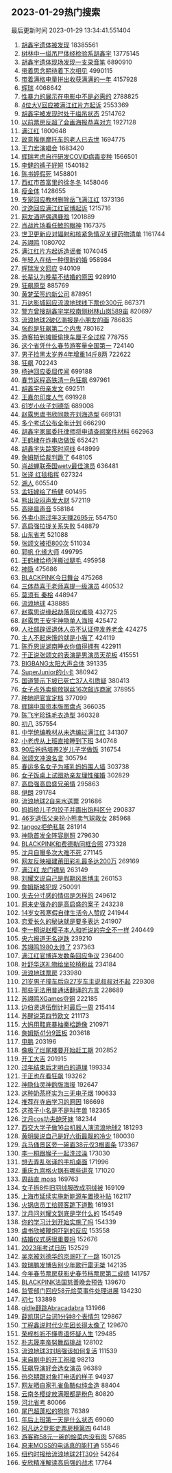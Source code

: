 ## 2023-01-29热门搜索 
最后更新时间 2023-01-29 13:34:41.551404 
1. [胡鑫宇遗体被发现](https://s.weibo.com/weibo?q=%23%E8%83%A1%E9%91%AB%E5%AE%87%E9%81%97%E4%BD%93%E8%A2%AB%E5%8F%91%E7%8E%B0%23&t=31&band_rank=2&Refer=top) 18385561
1. [树林中一缢吊尸体经检验系胡鑫宇](https://s.weibo.com/weibo?q=%23%E6%A0%91%E6%9E%97%E4%B8%AD%E4%B8%80%E7%BC%A2%E5%90%8A%E5%B0%B8%E4%BD%93%E7%BB%8F%E6%A3%80%E9%AA%8C%E7%B3%BB%E8%83%A1%E9%91%AB%E5%AE%87%23&t=31&band_rank=4&Refer=top) 13775145
1. [胡鑫宇遗体现场发现一支录音笔](https://s.weibo.com/weibo?q=%23%E8%83%A1%E9%91%AB%E5%AE%87%E9%81%97%E4%BD%93%E7%8E%B0%E5%9C%BA%E5%8F%91%E7%8E%B0%E4%B8%80%E6%94%AF%E5%BD%95%E9%9F%B3%E7%AC%94%23&t=31&band_rank=4&Refer=top) 6890910
1. [带着思念期待着下次相见](https://s.weibo.com/weibo?q=%23%E5%B8%A6%E7%9D%80%E6%80%9D%E5%BF%B5%E6%9C%9F%E5%BE%85%E7%9D%80%E4%B8%8B%E6%AC%A1%E7%9B%B8%E8%A7%81%23&t=31&band_rank=3&Refer=top) 4990115
1. [带着满格电量拼出收获满满的一年](https://s.weibo.com/weibo?q=%23%E5%B8%A6%E7%9D%80%E6%BB%A1%E6%A0%BC%E7%94%B5%E9%87%8F%E6%8B%BC%E5%87%BA%E6%94%B6%E8%8E%B7%E6%BB%A1%E6%BB%A1%E7%9A%84%E4%B8%80%E5%B9%B4%23&t=31&band_rank=3&Refer=top) 4157928
1. [辉瑞](https://s.weibo.com/weibo?q=%E8%BE%89%E7%91%9E&t=31&band_rank=16&Refer=top) 4068642
1. [性暴力的展示在电影中不是必需的](https://s.weibo.com/weibo?q=%E6%80%A7%E6%9A%B4%E5%8A%9B%E7%9A%84%E5%B1%95%E7%A4%BA%E5%9C%A8%E7%94%B5%E5%BD%B1%E4%B8%AD%E4%B8%8D%E6%98%AF%E5%BF%85%E9%9C%80%E7%9A%84&t=31&band_rank=7&Refer=top) 2788825
1. [4位大V回应被满江红片方起诉](https://s.weibo.com/weibo?q=%234%E4%BD%8D%E5%A4%A7V%E5%9B%9E%E5%BA%94%E8%A2%AB%E6%BB%A1%E6%B1%9F%E7%BA%A2%E7%89%87%E6%96%B9%E8%B5%B7%E8%AF%89%23&t=31&band_rank=2&Refer=top) 2553369
1. [胡鑫宇被发现时处于缢吊状态](https://s.weibo.com/weibo?q=%23%E8%83%A1%E9%91%AB%E5%AE%87%E8%A2%AB%E5%8F%91%E7%8E%B0%E6%97%B6%E5%A4%84%E4%BA%8E%E7%BC%A2%E5%90%8A%E7%8A%B6%E6%80%81%23&t=31&band_rank=31&Refer=top) 2514762
1. [以前票房反超了会画海报恭喜对方](https://s.weibo.com/weibo?q=%E4%BB%A5%E5%89%8D%E7%A5%A8%E6%88%BF%E5%8F%8D%E8%B6%85%E4%BA%86%E4%BC%9A%E7%94%BB%E6%B5%B7%E6%8A%A5%E6%81%AD%E5%96%9C%E5%AF%B9%E6%96%B9&t=31&band_rank=5&Refer=top) 1927128
1. [满江红](https://s.weibo.com/weibo?q=%E6%BB%A1%E6%B1%9F%E7%BA%A2&t=31&band_rank=1&Refer=top) 1800648
1. [故意推倒摩托车的老人已去世](https://s.weibo.com/weibo?q=%23%E6%95%85%E6%84%8F%E6%8E%A8%E5%80%92%E6%91%A9%E6%89%98%E8%BD%A6%E7%9A%84%E8%80%81%E4%BA%BA%E5%B7%B2%E5%8E%BB%E4%B8%96%23&t=31&band_rank=31&Refer=top) 1694775
1. [王力宏演唱会](https://s.weibo.com/weibo?q=%E7%8E%8B%E5%8A%9B%E5%AE%8F%E6%BC%94%E5%94%B1%E4%BC%9A&t=31&band_rank=6&Refer=top) 1683420
1. [辉瑞考虑自行研发COVID病毒变种](https://s.weibo.com/weibo?q=%23%E8%BE%89%E7%91%9E%E8%80%83%E8%99%91%E8%87%AA%E8%A1%8C%E7%A0%94%E5%8F%91COVID%E7%97%85%E6%AF%92%E5%8F%98%E7%A7%8D%23&t=31&band_rank=7&Refer=top) 1566501
1. [李健的裤子好短](https://s.weibo.com/weibo?q=%23%E6%9D%8E%E5%81%A5%E7%9A%84%E8%A3%A4%E5%AD%90%E5%A5%BD%E7%9F%AD%23&t=31&band_rank=13&Refer=top) 1540182
1. [陈书婷假死](https://s.weibo.com/weibo?q=%23%E9%99%88%E4%B9%A6%E5%A9%B7%E5%81%87%E6%AD%BB%23&t=31&band_rank=2&Refer=top) 1458801
1. [西虹市首富里的徐冬冬](https://s.weibo.com/weibo?q=%23%E8%A5%BF%E8%99%B9%E5%B8%82%E9%A6%96%E5%AF%8C%E9%87%8C%E7%9A%84%E5%BE%90%E5%86%AC%E5%86%AC%23&t=31&band_rank=16&Refer=top) 1458046
1. [瘦金体](https://s.weibo.com/weibo?q=%E7%98%A6%E9%87%91%E4%BD%93&t=31&band_rank=16&Refer=top) 1428655
1. [专家回应教材删除岳飞满江红](https://s.weibo.com/weibo?q=%23%E4%B8%93%E5%AE%B6%E5%9B%9E%E5%BA%94%E6%95%99%E6%9D%90%E5%88%A0%E9%99%A4%E5%B2%B3%E9%A3%9E%E6%BB%A1%E6%B1%9F%E7%BA%A2%23&t=31&band_rank=10&Refer=top) 1373136
1. [沈逸回应满江红官博起诉](https://s.weibo.com/weibo?q=%23%E6%B2%88%E9%80%B8%E5%9B%9E%E5%BA%94%E6%BB%A1%E6%B1%9F%E7%BA%A2%E5%AE%98%E5%8D%9A%E8%B5%B7%E8%AF%89%23&t=31&band_rank=4&Refer=top) 1215716
1. [网友酒吧偶遇鹿晗](https://s.weibo.com/weibo?q=%23%E7%BD%91%E5%8F%8B%E9%85%92%E5%90%A7%E5%81%B6%E9%81%87%E9%B9%BF%E6%99%97%23&t=31&band_rank=8&Refer=top) 1201889
1. [肖战片场看任敏的眼神](https://s.weibo.com/weibo?q=%23%E8%82%96%E6%88%98%E7%89%87%E5%9C%BA%E7%9C%8B%E4%BB%BB%E6%95%8F%E7%9A%84%E7%9C%BC%E7%A5%9E%23&t=31&band_rank=17&Refer=top) 1167375
1. [世卫更新应对辐射和核紧急情况关键药物清单](https://s.weibo.com/weibo?q=%23%E4%B8%96%E5%8D%AB%E6%9B%B4%E6%96%B0%E5%BA%94%E5%AF%B9%E8%BE%90%E5%B0%84%E5%92%8C%E6%A0%B8%E7%B4%A7%E6%80%A5%E6%83%85%E5%86%B5%E5%85%B3%E9%94%AE%E8%8D%AF%E7%89%A9%E6%B8%85%E5%8D%95%23&t=31&band_rank=5&Refer=top) 1161744
1. [苏翊鸣](https://s.weibo.com/weibo?q=%E8%8B%8F%E7%BF%8A%E9%B8%A3&t=31&band_rank=37&Refer=top) 1080702
1. [满江红片方起诉造谣者](https://s.weibo.com/weibo?q=%23%E6%BB%A1%E6%B1%9F%E7%BA%A2%E7%89%87%E6%96%B9%E8%B5%B7%E8%AF%89%E9%80%A0%E8%B0%A3%E8%80%85%23&t=31&band_rank=6&Refer=top) 1074045
1. [年轻人在结一种很新的婚](https://s.weibo.com/weibo?q=%23%E5%B9%B4%E8%BD%BB%E4%BA%BA%E5%9C%A8%E7%BB%93%E4%B8%80%E7%A7%8D%E5%BE%88%E6%96%B0%E7%9A%84%E5%A9%9A%23&t=31&band_rank=21&Refer=top) 958984
1. [辉瑞发文回应](https://s.weibo.com/weibo?q=%23%E8%BE%89%E7%91%9E%E5%8F%91%E6%96%87%E5%9B%9E%E5%BA%94%23&t=31&band_rank=13&Refer=top) 940109
1. [长辈认为晚辈不结婚的原因](https://s.weibo.com/weibo?q=%23%E9%95%BF%E8%BE%88%E8%AE%A4%E4%B8%BA%E6%99%9A%E8%BE%88%E4%B8%8D%E7%BB%93%E5%A9%9A%E7%9A%84%E5%8E%9F%E5%9B%A0%23&t=31&band_rank=7&Refer=top) 928910
1. [狂飙原型](https://s.weibo.com/weibo?q=%E7%8B%82%E9%A3%99%E5%8E%9F%E5%9E%8B&t=31&band_rank=9&Refer=top) 885769
1. [黄梦莹签约新公司](https://s.weibo.com/weibo?q=%23%E9%BB%84%E6%A2%A6%E8%8E%B9%E7%AD%BE%E7%BA%A6%E6%96%B0%E5%85%AC%E5%8F%B8%23&t=31&band_rank=17&Refer=top) 878951
1. [万达影城回应流浪地球线下票价300元](https://s.weibo.com/weibo?q=%23%E4%B8%87%E8%BE%BE%E5%BD%B1%E5%9F%8E%E5%9B%9E%E5%BA%94%E6%B5%81%E6%B5%AA%E5%9C%B0%E7%90%83%E7%BA%BF%E4%B8%8B%E7%A5%A8%E4%BB%B7300%E5%85%83%23&t=31&band_rank=46&Refer=top) 867371
1. [警方曾搜胡鑫宇学校南侧树林山岗589亩](https://s.weibo.com/weibo?q=%23%E8%AD%A6%E6%96%B9%E6%9B%BE%E6%90%9C%E8%83%A1%E9%91%AB%E5%AE%87%E5%AD%A6%E6%A0%A1%E5%8D%97%E4%BE%A7%E6%A0%91%E6%9E%97%E5%B1%B1%E5%B2%97589%E4%BA%A9%23&t=31&band_rank=27&Refer=top) 820697
1. [流浪地球2破亿海报是小朋友的画](https://s.weibo.com/weibo?q=%23%E6%B5%81%E6%B5%AA%E5%9C%B0%E7%90%832%E7%A0%B4%E4%BA%BF%E6%B5%B7%E6%8A%A5%E6%98%AF%E5%B0%8F%E6%9C%8B%E5%8F%8B%E7%9A%84%E7%94%BB%23&t=31&band_rank=43&Refer=top) 786835
1. [张彪是狂飙第二个内鬼](https://s.weibo.com/weibo?q=%23%E5%BC%A0%E5%BD%AA%E6%98%AF%E7%8B%82%E9%A3%99%E7%AC%AC%E4%BA%8C%E4%B8%AA%E5%86%85%E9%AC%BC%23&t=31&band_rank=8&Refer=top) 780162
1. [游客拍到摊贩偷换车厘子全过程](https://s.weibo.com/weibo?q=%23%E6%B8%B8%E5%AE%A2%E6%8B%8D%E5%88%B0%E6%91%8A%E8%B4%A9%E5%81%B7%E6%8D%A2%E8%BD%A6%E5%8E%98%E5%AD%90%E5%85%A8%E8%BF%87%E7%A8%8B%23&t=31&band_rank=14&Refer=top) 778755
1. [这个省凭什么春节游客量全国第一](https://s.weibo.com/weibo?q=%23%E8%BF%99%E4%B8%AA%E7%9C%81%E5%87%AD%E4%BB%80%E4%B9%88%E6%98%A5%E8%8A%82%E6%B8%B8%E5%AE%A2%E9%87%8F%E5%85%A8%E5%9B%BD%E7%AC%AC%E4%B8%80%23&t=31&band_rank=10&Refer=top) 724140
1. [男子捡黑太岁养4年增重14斤8两](https://s.weibo.com/weibo?q=%23%E7%94%B7%E5%AD%90%E6%8D%A1%E9%BB%91%E5%A4%AA%E5%B2%81%E5%85%BB4%E5%B9%B4%E5%A2%9E%E9%87%8D14%E6%96%A48%E4%B8%A4%23&t=31&band_rank=9&Refer=top) 722622
1. [狂飙](https://s.weibo.com/weibo?q=%E7%8B%82%E9%A3%99&t=31&band_rank=10&Refer=top) 702243
1. [杨迪回应委屈传闻](https://s.weibo.com/weibo?q=%23%E6%9D%A8%E8%BF%AA%E5%9B%9E%E5%BA%94%E5%A7%94%E5%B1%88%E4%BC%A0%E9%97%BB%23&t=31&band_rank=25&Refer=top) 699188
1. [春节返程高铁清一色狂飙](https://s.weibo.com/weibo?q=%23%E6%98%A5%E8%8A%82%E8%BF%94%E7%A8%8B%E9%AB%98%E9%93%81%E6%B8%85%E4%B8%80%E8%89%B2%E7%8B%82%E9%A3%99%23&t=31&band_rank=11&Refer=top) 697961
1. [胡鑫宇母亲发文](https://s.weibo.com/weibo?q=%23%E8%83%A1%E9%91%AB%E5%AE%87%E6%AF%8D%E4%BA%B2%E5%8F%91%E6%96%87%23&t=31&band_rank=16&Refer=top) 692511
1. [王嘉尔印度人气](https://s.weibo.com/weibo?q=%23%E7%8E%8B%E5%98%89%E5%B0%94%E5%8D%B0%E5%BA%A6%E4%BA%BA%E6%B0%94%23&t=31&band_rank=18&Refer=top) 691928
1. [61岁小伙子刘德华](https://s.weibo.com/weibo?q=61%E5%B2%81%E5%B0%8F%E4%BC%99%E5%AD%90%E5%88%98%E5%BE%B7%E5%8D%8E&t=31&band_rank=16&Refer=top) 689008
1. [赵露思虞书欣同款齐刘海造型](https://s.weibo.com/weibo?q=%23%E8%B5%B5%E9%9C%B2%E6%80%9D%E8%99%9E%E4%B9%A6%E6%AC%A3%E5%90%8C%E6%AC%BE%E9%BD%90%E5%88%98%E6%B5%B7%E9%80%A0%E5%9E%8B%23&t=31&band_rank=12&Refer=top) 669131
1. [多个考试公布全年计划](https://s.weibo.com/weibo?q=%23%E5%A4%9A%E4%B8%AA%E8%80%83%E8%AF%95%E5%85%AC%E5%B8%83%E5%85%A8%E5%B9%B4%E8%AE%A1%E5%88%92%23&t=31&band_rank=8&Refer=top) 666290
1. [胡鑫宇家属委托律师将申请查阅案件材料](https://s.weibo.com/weibo?q=%23%E8%83%A1%E9%91%AB%E5%AE%87%E5%AE%B6%E5%B1%9E%E5%A7%94%E6%89%98%E5%BE%8B%E5%B8%88%E5%B0%86%E7%94%B3%E8%AF%B7%E6%9F%A5%E9%98%85%E6%A1%88%E4%BB%B6%E6%9D%90%E6%96%99%23&t=31&band_rank=38&Refer=top) 662963
1. [王鹤棣在炸串店做饭](https://s.weibo.com/weibo?q=%23%E7%8E%8B%E9%B9%A4%E6%A3%A3%E5%9C%A8%E7%82%B8%E4%B8%B2%E5%BA%97%E5%81%9A%E9%A5%AD%23&t=31&band_rank=12&Refer=top) 652421
1. [胡鑫宇失踪案时间线](https://s.weibo.com/weibo?q=%23%E8%83%A1%E9%91%AB%E5%AE%87%E5%A4%B1%E8%B8%AA%E6%A1%88%E6%97%B6%E9%97%B4%E7%BA%BF%23&t=31&band_rank=24&Refer=top) 648999
1. [詹姆斯给裁判跪了](https://s.weibo.com/weibo?q=%23%E8%A9%B9%E5%A7%86%E6%96%AF%E7%BB%99%E8%A3%81%E5%88%A4%E8%B7%AA%E4%BA%86%23&t=31&band_rank=39&Refer=top) 648105
1. [肖战蝉联泰国wetv最佳演员](https://s.weibo.com/weibo?q=%23%E8%82%96%E6%88%98%E8%9D%89%E8%81%94%E6%B3%B0%E5%9B%BDwetv%E6%9C%80%E4%BD%B3%E6%BC%94%E5%91%98%23&t=31&band_rank=18&Refer=top) 636481
1. [张译 红毯指挥](https://s.weibo.com/weibo?q=%E5%BC%A0%E8%AF%91%20%E7%BA%A2%E6%AF%AF%E6%8C%87%E6%8C%A5&t=31&band_rank=12&Refer=top) 627324
1. [湖人](https://s.weibo.com/weibo?q=%E6%B9%96%E4%BA%BA&t=31&band_rank=27&Refer=top) 605540
1. [孟钰嫁给了杨健](https://s.weibo.com/weibo?q=%23%E5%AD%9F%E9%92%B0%E5%AB%81%E7%BB%99%E4%BA%86%E6%9D%A8%E5%81%A5%23&t=31&band_rank=13&Refer=top) 601495
1. [熊出没闷声发大财](https://s.weibo.com/weibo?q=%23%E7%86%8A%E5%87%BA%E6%B2%A1%E9%97%B7%E5%A3%B0%E5%8F%91%E5%A4%A7%E8%B4%A2%23&t=31&band_rank=14&Refer=top) 572119
1. [高晓晨声音](https://s.weibo.com/weibo?q=%E9%AB%98%E6%99%93%E6%99%A8%E5%A3%B0%E9%9F%B3&t=31&band_rank=14&Refer=top) 558184
1. [外卖小哥过年3天赚2695元](https://s.weibo.com/weibo?q=%23%E5%A4%96%E5%8D%96%E5%B0%8F%E5%93%A5%E8%BF%87%E5%B9%B43%E5%A4%A9%E8%B5%9A2695%E5%85%83%23&t=31&band_rank=20&Refer=top) 554750
1. [高启强拉拢关系失败](https://s.weibo.com/weibo?q=%23%E9%AB%98%E5%90%AF%E5%BC%BA%E6%8B%89%E6%8B%A2%E5%85%B3%E7%B3%BB%E5%A4%B1%E8%B4%A5%23&t=31&band_rank=31&Refer=top) 548879
1. [山东省考](https://s.weibo.com/weibo?q=%E5%B1%B1%E4%B8%9C%E7%9C%81%E8%80%83&t=31&band_rank=21&Refer=top) 521088
1. [张颂文被拒800次](https://s.weibo.com/weibo?q=%23%E5%BC%A0%E9%A2%82%E6%96%87%E8%A2%AB%E6%8B%92800%E6%AC%A1%23&t=31&band_rank=27&Refer=top) 511034
1. [郭帆 化缘大师](https://s.weibo.com/weibo?q=%E9%83%AD%E5%B8%86%20%E5%8C%96%E7%BC%98%E5%A4%A7%E5%B8%88&t=31&band_rank=35&Refer=top) 499795
1. [王鹤棣给杨洋撕过腿毛](https://s.weibo.com/weibo?q=%23%E7%8E%8B%E9%B9%A4%E6%A3%A3%E7%BB%99%E6%9D%A8%E6%B4%8B%E6%92%95%E8%BF%87%E8%85%BF%E6%AF%9B%23&t=31&band_rank=15&Refer=top) 495958
1. [神隐](https://s.weibo.com/weibo?q=%E7%A5%9E%E9%9A%90&t=31&band_rank=29&Refer=top) 475686
1. [BLACKPINK今日舞台](https://s.weibo.com/weibo?q=%23BLACKPINK%E4%BB%8A%E6%97%A5%E8%88%9E%E5%8F%B0%23&t=31&band_rank=24&Refer=top) 475268
1. [三体恭喜于老师喜提一级演员](https://s.weibo.com/weibo?q=%23%E4%B8%89%E4%BD%93%E6%81%AD%E5%96%9C%E4%BA%8E%E8%80%81%E5%B8%88%E5%96%9C%E6%8F%90%E4%B8%80%E7%BA%A7%E6%BC%94%E5%91%98%23&t=31&band_rank=26&Refer=top) 460532
1. [莫须有 秦桧](https://s.weibo.com/weibo?q=%E8%8E%AB%E9%A1%BB%E6%9C%89%20%E7%A7%A6%E6%A1%A7&t=31&band_rank=16&Refer=top) 448947
1. [流浪地球](https://s.weibo.com/weibo?q=%E6%B5%81%E6%B5%AA%E5%9C%B0%E7%90%83&t=31&band_rank=18&Refer=top) 438885
1. [赵露思说缘起劫落凤仪难隐](https://s.weibo.com/weibo?q=%23%E8%B5%B5%E9%9C%B2%E6%80%9D%E8%AF%B4%E7%BC%98%E8%B5%B7%E5%8A%AB%E8%90%BD%E5%87%A4%E4%BB%AA%E9%9A%BE%E9%9A%90%23&t=31&band_rank=25&Refer=top) 432725
1. [赵露思王安宇神隐单人海报](https://s.weibo.com/weibo?q=%23%E8%B5%B5%E9%9C%B2%E6%80%9D%E7%8E%8B%E5%AE%89%E5%AE%87%E7%A5%9E%E9%9A%90%E5%8D%95%E4%BA%BA%E6%B5%B7%E6%8A%A5%23&t=31&band_rank=30&Refer=top) 425472
1. [人社部辟谣退休人员不认证停发养老金](https://s.weibo.com/weibo?q=%23%E4%BA%BA%E7%A4%BE%E9%83%A8%E8%BE%9F%E8%B0%A3%E9%80%80%E4%BC%91%E4%BA%BA%E5%91%98%E4%B8%8D%E8%AE%A4%E8%AF%81%E5%81%9C%E5%8F%91%E5%85%BB%E8%80%81%E9%87%91%23&t=31&band_rank=18&Refer=top) 424275
1. [主人不起床饿的就是小猫了](https://s.weibo.com/weibo?q=%23%E4%B8%BB%E4%BA%BA%E4%B8%8D%E8%B5%B7%E5%BA%8A%E9%A5%BF%E7%9A%84%E5%B0%B1%E6%98%AF%E5%B0%8F%E7%8C%AB%E4%BA%86%23&t=31&band_rank=44&Refer=top) 424119
1. [陈乔恩说湖南睡衣你值得拥有](https://s.weibo.com/weibo?q=%23%E9%99%88%E4%B9%94%E6%81%A9%E8%AF%B4%E6%B9%96%E5%8D%97%E7%9D%A1%E8%A1%A3%E4%BD%A0%E5%80%BC%E5%BE%97%E6%8B%A5%E6%9C%89%23&t=31&band_rank=44&Refer=top) 422911
1. [于正说张颂文的表演是男演员天花板](https://s.weibo.com/weibo?q=%23%E4%BA%8E%E6%AD%A3%E8%AF%B4%E5%BC%A0%E9%A2%82%E6%96%87%E7%9A%84%E8%A1%A8%E6%BC%94%E6%98%AF%E7%94%B7%E6%BC%94%E5%91%98%E5%A4%A9%E8%8A%B1%E6%9D%BF%23&t=31&band_rank=32&Refer=top) 415551
1. [BIGBANG太阳大声合体](https://s.weibo.com/weibo?q=%23BIGBANG%E5%A4%AA%E9%98%B3%E5%A4%A7%E5%A3%B0%E5%90%88%E4%BD%93%23&t=31&band_rank=49&Refer=top) 391335
1. [SuperJunior的小卡](https://s.weibo.com/weibo?q=%23SuperJunior%E7%9A%84%E5%B0%8F%E5%8D%A1%23&t=31&band_rank=22&Refer=top) 380942
1. [国道警示下坡已死亡37人引质疑](https://s.weibo.com/weibo?q=%23%E5%9B%BD%E9%81%93%E8%AD%A6%E7%A4%BA%E4%B8%8B%E5%9D%A1%E5%B7%B2%E6%AD%BB%E4%BA%A137%E4%BA%BA%E5%BC%95%E8%B4%A8%E7%96%91%23&t=31&band_rank=17&Refer=top) 380413
1. [女子点外卖偷放钢丝16次敲诈商家](https://s.weibo.com/weibo?q=%23%E5%A5%B3%E5%AD%90%E7%82%B9%E5%A4%96%E5%8D%96%E5%81%B7%E6%94%BE%E9%92%A2%E4%B8%9D16%E6%AC%A1%E6%95%B2%E8%AF%88%E5%95%86%E5%AE%B6%23&t=31&band_rank=48&Refer=top) 378955
1. [种地吧官宣定档](https://s.weibo.com/weibo?q=%23%E7%A7%8D%E5%9C%B0%E5%90%A7%E5%AE%98%E5%AE%A3%E5%AE%9A%E6%A1%A3%23&t=31&band_rank=36&Refer=top) 377099
1. [辉瑞中国资本版图盘点](https://s.weibo.com/weibo?q=%23%E8%BE%89%E7%91%9E%E4%B8%AD%E5%9B%BD%E8%B5%84%E6%9C%AC%E7%89%88%E5%9B%BE%E7%9B%98%E7%82%B9%23&t=31&band_rank=50&Refer=top) 366035
1. [陈飞宇珍珠毛衣造型](https://s.weibo.com/weibo?q=%23%E9%99%88%E9%A3%9E%E5%AE%87%E7%8F%8D%E7%8F%A0%E6%AF%9B%E8%A1%A3%E9%80%A0%E5%9E%8B%23&t=31&band_rank=43&Refer=top) 360328
1. [初八](https://s.weibo.com/weibo?q=%E5%88%9D%E5%85%AB&t=31&band_rank=20&Refer=top) 357554
1. [中学统编教材从未选编过满江红](https://s.weibo.com/weibo?q=%23%E4%B8%AD%E5%AD%A6%E7%BB%9F%E7%BC%96%E6%95%99%E6%9D%90%E4%BB%8E%E6%9C%AA%E9%80%89%E7%BC%96%E8%BF%87%E6%BB%A1%E6%B1%9F%E7%BA%A2%23&t=31&band_rank=42&Refer=top) 341307
1. [小老虎从上班直接睡到下班](https://s.weibo.com/weibo?q=%23%E5%B0%8F%E8%80%81%E8%99%8E%E4%BB%8E%E4%B8%8A%E7%8F%AD%E7%9B%B4%E6%8E%A5%E7%9D%A1%E5%88%B0%E4%B8%8B%E7%8F%AD%23&t=31&band_rank=45&Refer=top) 340748
1. [90后爸妈培养2岁儿子学做饭](https://s.weibo.com/weibo?q=%2390%E5%90%8E%E7%88%B8%E5%A6%88%E5%9F%B9%E5%85%BB2%E5%B2%81%E5%84%BF%E5%AD%90%E5%AD%A6%E5%81%9A%E9%A5%AD%23&t=31&band_rank=37&Refer=top) 316754
1. [张颂文冲浪名言](https://s.weibo.com/weibo?q=%23%E5%BC%A0%E9%A2%82%E6%96%87%E5%86%B2%E6%B5%AA%E5%90%8D%E8%A8%80%23&t=31&band_rank=27&Refer=top) 305794
1. [春运多名女子为哺乳妈妈围人墙](https://s.weibo.com/weibo?q=%23%E6%98%A5%E8%BF%90%E5%A4%9A%E5%90%8D%E5%A5%B3%E5%AD%90%E4%B8%BA%E5%93%BA%E4%B9%B3%E5%A6%88%E5%A6%88%E5%9B%B4%E4%BA%BA%E5%A2%99%23&t=31&band_rank=40&Refer=top) 303738
1. [女子饭桌上试图劝亲友理性催婚](https://s.weibo.com/weibo?q=%23%E5%A5%B3%E5%AD%90%E9%A5%AD%E6%A1%8C%E4%B8%8A%E8%AF%95%E5%9B%BE%E5%8A%9D%E4%BA%B2%E5%8F%8B%E7%90%86%E6%80%A7%E5%82%AC%E5%A9%9A%23&t=31&band_rank=40&Refer=top) 302829
1. [高启强高启盛兄弟情](https://s.weibo.com/weibo?q=%23%E9%AB%98%E5%90%AF%E5%BC%BA%E9%AB%98%E5%90%AF%E7%9B%9B%E5%85%84%E5%BC%9F%E6%83%85%23&t=31&band_rank=49&Refer=top) 295863
1. [伊朗](https://s.weibo.com/weibo?q=%E4%BC%8A%E6%9C%97&t=31&band_rank=46&Refer=top) 291784
1. [流浪地球2自来水送票](https://s.weibo.com/weibo?q=%23%E6%B5%81%E6%B5%AA%E5%9C%B0%E7%90%832%E8%87%AA%E6%9D%A5%E6%B0%B4%E9%80%81%E7%A5%A8%23&t=31&band_rank=21&Refer=top) 291686
1. [妈妈给儿子包饺子并画出馅料区分](https://s.weibo.com/weibo?q=%23%E5%A6%88%E5%A6%88%E7%BB%99%E5%84%BF%E5%AD%90%E5%8C%85%E9%A5%BA%E5%AD%90%E5%B9%B6%E7%94%BB%E5%87%BA%E9%A6%85%E6%96%99%E5%8C%BA%E5%88%86%23&t=31&band_rank=22&Refer=top) 290837
1. [46岁退伍父亲扮小熊卖气球救女](https://s.weibo.com/weibo?q=%2346%E5%B2%81%E9%80%80%E4%BC%8D%E7%88%B6%E4%BA%B2%E6%89%AE%E5%B0%8F%E7%86%8A%E5%8D%96%E6%B0%94%E7%90%83%E6%95%91%E5%A5%B3%23&t=31&band_rank=48&Refer=top) 285968
1. [tangoz拒绝私联](https://s.weibo.com/weibo?q=%23tangoz%E6%8B%92%E7%BB%9D%E7%A7%81%E8%81%94%23&t=31&band_rank=33&Refer=top) 281914
1. [神隐首发全阵容剧照](https://s.weibo.com/weibo?q=%23%E7%A5%9E%E9%9A%90%E9%A6%96%E5%8F%91%E5%85%A8%E9%98%B5%E5%AE%B9%E5%89%A7%E7%85%A7%23&t=31&band_rank=42&Refer=top) 279630
1. [BLACKPINK和费德勒同框合照](https://s.weibo.com/weibo?q=%23BLACKPINK%E5%92%8C%E8%B4%B9%E5%BE%B7%E5%8B%92%E5%90%8C%E6%A1%86%E5%90%88%E7%85%A7%23&t=31&band_rank=23&Refer=top) 273328
1. [沈月自曝多次大难不死](https://s.weibo.com/weibo?q=%23%E6%B2%88%E6%9C%88%E8%87%AA%E6%9B%9D%E5%A4%9A%E6%AC%A1%E5%A4%A7%E9%9A%BE%E4%B8%8D%E6%AD%BB%23&t=31&band_rank=41&Refer=top) 271145
1. [网友反映福建莆田彩礼最多达200万](https://s.weibo.com/weibo?q=%23%E7%BD%91%E5%8F%8B%E5%8F%8D%E6%98%A0%E7%A6%8F%E5%BB%BA%E8%8E%86%E7%94%B0%E5%BD%A9%E7%A4%BC%E6%9C%80%E5%A4%9A%E8%BE%BE200%E4%B8%87%23&t=31&band_rank=18&Refer=top) 269169
1. [满江红 龙门镖局](https://s.weibo.com/weibo?q=%E6%BB%A1%E6%B1%9F%E7%BA%A2%20%E9%BE%99%E9%97%A8%E9%95%96%E5%B1%80&t=31&band_rank=46&Refer=top) 263149
1. [刘耀文说自己是假期风景博主](https://s.weibo.com/weibo?q=%23%E5%88%98%E8%80%80%E6%96%87%E8%AF%B4%E8%87%AA%E5%B7%B1%E6%98%AF%E5%81%87%E6%9C%9F%E9%A3%8E%E6%99%AF%E5%8D%9A%E4%B8%BB%23&t=31&band_rank=31&Refer=top) 260153
1. [詹姆斯被犯规](https://s.weibo.com/weibo?q=%E8%A9%B9%E5%A7%86%E6%96%AF%E8%A2%AB%E7%8A%AF%E8%A7%84&t=31&band_rank=46&Refer=top) 250091
1. [失去分寸感的情侣是怎样的](https://s.weibo.com/weibo?q=%23%E5%A4%B1%E5%8E%BB%E5%88%86%E5%AF%B8%E6%84%9F%E7%9A%84%E6%83%85%E4%BE%A3%E6%98%AF%E6%80%8E%E6%A0%B7%E7%9A%84%23&t=31&band_rank=19&Refer=top) 249612
1. [原来史强办的是高启盛的案子](https://s.weibo.com/weibo?q=%23%E5%8E%9F%E6%9D%A5%E5%8F%B2%E5%BC%BA%E5%8A%9E%E7%9A%84%E6%98%AF%E9%AB%98%E5%90%AF%E7%9B%9B%E7%9A%84%E6%A1%88%E5%AD%90%23&t=31&band_rank=48&Refer=top) 243238
1. [14岁女孩寒假自律生活令人赞叹](https://s.weibo.com/weibo?q=%2314%E5%B2%81%E5%A5%B3%E5%AD%A9%E5%AF%92%E5%81%87%E8%87%AA%E5%BE%8B%E7%94%9F%E6%B4%BB%E4%BB%A4%E4%BA%BA%E8%B5%9E%E5%8F%B9%23&t=31&band_rank=39&Refer=top) 241944
1. [恋爱长久的秘诀就是要多表达](https://s.weibo.com/weibo?q=%23%E6%81%8B%E7%88%B1%E9%95%BF%E4%B9%85%E7%9A%84%E7%A7%98%E8%AF%80%E5%B0%B1%E6%98%AF%E8%A6%81%E5%A4%9A%E8%A1%A8%E8%BE%BE%23&t=31&band_rank=20&Refer=top) 241907
1. [李一桐说赵樱子本人和听说的完全不一样](https://s.weibo.com/weibo?q=%23%E6%9D%8E%E4%B8%80%E6%A1%90%E8%AF%B4%E8%B5%B5%E6%A8%B1%E5%AD%90%E6%9C%AC%E4%BA%BA%E5%92%8C%E5%90%AC%E8%AF%B4%E7%9A%84%E5%AE%8C%E5%85%A8%E4%B8%8D%E4%B8%80%E6%A0%B7%23&t=31&band_rank=21&Refer=top) 240449
1. [央六报道无名逆跌](https://s.weibo.com/weibo?q=%23%E5%A4%AE%E5%85%AD%E6%8A%A5%E9%81%93%E6%97%A0%E5%90%8D%E9%80%86%E8%B7%8C%23&t=31&band_rank=22&Refer=top) 239210
1. [苏翊鸣1980太帅了](https://s.weibo.com/weibo?q=%23%E8%8B%8F%E7%BF%8A%E9%B8%A31980%E5%A4%AA%E5%B8%85%E4%BA%86%23&t=31&band_rank=46&Refer=top) 237363
1. [满江红官博连发数条回应争议](https://s.weibo.com/weibo?q=%23%E6%BB%A1%E6%B1%9F%E7%BA%A2%E5%AE%98%E5%8D%9A%E8%BF%9E%E5%8F%91%E6%95%B0%E6%9D%A1%E5%9B%9E%E5%BA%94%E4%BA%89%E8%AE%AE%23&t=31&band_rank=23&Refer=top) 236400
1. [叶舒华送礼物给坐轮椅粉丝](https://s.weibo.com/weibo?q=%23%E5%8F%B6%E8%88%92%E5%8D%8E%E9%80%81%E7%A4%BC%E7%89%A9%E7%BB%99%E5%9D%90%E8%BD%AE%E6%A4%85%E7%B2%89%E4%B8%9D%23&t=31&band_rank=42&Refer=top) 234184
1. [流浪地球票房](https://s.weibo.com/weibo?q=%E6%B5%81%E6%B5%AA%E5%9C%B0%E7%90%83%E7%A5%A8%E6%88%BF&t=31&band_rank=24&Refer=top) 233980
1. [21岁男子撞车后向27岁车主说叔叔对不起](https://s.weibo.com/weibo?q=%2321%E5%B2%81%E7%94%B7%E5%AD%90%E6%92%9E%E8%BD%A6%E5%90%8E%E5%90%9127%E5%B2%81%E8%BD%A6%E4%B8%BB%E8%AF%B4%E5%8F%94%E5%8F%94%E5%AF%B9%E4%B8%8D%E8%B5%B7%23&t=31&band_rank=26&Refer=top) 229308
1. [那些无法用普通话翻译的方言](https://s.weibo.com/weibo?q=%23%E9%82%A3%E4%BA%9B%E6%97%A0%E6%B3%95%E7%94%A8%E6%99%AE%E9%80%9A%E8%AF%9D%E7%BF%BB%E8%AF%91%E7%9A%84%E6%96%B9%E8%A8%80%23&t=31&band_rank=49&Refer=top) 228689
1. [苏翊鸣XGames夺铜](https://s.weibo.com/weibo?q=%23%E8%8B%8F%E7%BF%8A%E9%B8%A3XGames%E5%A4%BA%E9%93%9C%23&t=31&band_rank=48&Refer=top) 222185
1. [边伯贤退伍倒计时最后一周](https://s.weibo.com/weibo?q=%23%E8%BE%B9%E4%BC%AF%E8%B4%A4%E9%80%80%E4%BC%8D%E5%80%92%E8%AE%A1%E6%97%B6%E6%9C%80%E5%90%8E%E4%B8%80%E5%91%A8%23&t=31&band_rank=31&Refer=top) 215414
1. [苏醒说第四节欧文](https://s.weibo.com/weibo?q=%23%E8%8B%8F%E9%86%92%E8%AF%B4%E7%AC%AC%E5%9B%9B%E8%8A%82%E6%AC%A7%E6%96%87%23&t=31&band_rank=30&Refer=top) 211173
1. [大妈用鞋底暴抽秦桧跪像](https://s.weibo.com/weibo?q=%23%E5%A4%A7%E5%A6%88%E7%94%A8%E9%9E%8B%E5%BA%95%E6%9A%B4%E6%8A%BD%E7%A7%A6%E6%A1%A7%E8%B7%AA%E5%83%8F%23&t=31&band_rank=30&Refer=top) 210971
1. [詹姆斯41分9篮板](https://s.weibo.com/weibo?q=%23%E8%A9%B9%E5%A7%86%E6%96%AF41%E5%88%869%E7%AF%AE%E6%9D%BF%23&t=31&band_rank=50&Refer=top) 203618
1. [申鹏](https://s.weibo.com/weibo?q=%E7%94%B3%E9%B9%8F&t=31&band_rank=34&Refer=top) 203196
1. [像极了烂尾楼要开始赶工期](https://s.weibo.com/weibo?q=%23%E5%83%8F%E6%9E%81%E4%BA%86%E7%83%82%E5%B0%BE%E6%A5%BC%E8%A6%81%E5%BC%80%E5%A7%8B%E8%B5%B6%E5%B7%A5%E6%9C%9F%23&t=31&band_rank=40&Refer=top) 202852
1. [开工大吉](https://s.weibo.com/weibo?q=%23%E5%BC%80%E5%B7%A5%E5%A4%A7%E5%90%89%23&t=31&band_rank=35&Refer=top) 201915
1. [过年结束后才明白的道理](https://s.weibo.com/weibo?q=%23%E8%BF%87%E5%B9%B4%E7%BB%93%E6%9D%9F%E5%90%8E%E6%89%8D%E6%98%8E%E7%99%BD%E7%9A%84%E9%81%93%E7%90%86%23&t=31&band_rank=36&Refer=top) 199334
1. [于正也在看狂飙](https://s.weibo.com/weibo?q=%23%E4%BA%8E%E6%AD%A3%E4%B9%9F%E5%9C%A8%E7%9C%8B%E7%8B%82%E9%A3%99%23&t=31&band_rank=50&Refer=top) 193262
1. [神隐仙灵神韵版海报](https://s.weibo.com/weibo?q=%23%E7%A5%9E%E9%9A%90%E4%BB%99%E7%81%B5%E7%A5%9E%E9%9F%B5%E7%89%88%E6%B5%B7%E6%8A%A5%23&t=31&band_rank=37&Refer=top) 192647
1. [这种奶茶杯实为三无电子烟](https://s.weibo.com/weibo?q=%23%E8%BF%99%E7%A7%8D%E5%A5%B6%E8%8C%B6%E6%9D%AF%E5%AE%9E%E4%B8%BA%E4%B8%89%E6%97%A0%E7%94%B5%E5%AD%90%E7%83%9F%23&t=31&band_rank=28&Refer=top) 190633
1. [推荐在寺庙学习的原因](https://s.weibo.com/weibo?q=%23%E6%8E%A8%E8%8D%90%E5%9C%A8%E5%AF%BA%E5%BA%99%E5%AD%A6%E4%B9%A0%E7%9A%84%E5%8E%9F%E5%9B%A0%23&t=31&band_rank=32&Refer=top) 186698
1. [这孩子小名是不是叫年兽](https://s.weibo.com/weibo?q=%23%E8%BF%99%E5%AD%A9%E5%AD%90%E5%B0%8F%E5%90%8D%E6%98%AF%E4%B8%8D%E6%98%AF%E5%8F%AB%E5%B9%B4%E5%85%BD%23&t=31&band_rank=29&Refer=top) 182365
1. [沈月cos功夫龅牙妹](https://s.weibo.com/weibo?q=%23%E6%B2%88%E6%9C%88cos%E5%8A%9F%E5%A4%AB%E9%BE%85%E7%89%99%E5%A6%B9%23&t=31&band_rank=39&Refer=top) 182344
1. [西交大学子做16台机器人演流浪地球2](https://s.weibo.com/weibo?q=%23%E8%A5%BF%E4%BA%A4%E5%A4%A7%E5%AD%A6%E5%AD%90%E5%81%9A16%E5%8F%B0%E6%9C%BA%E5%99%A8%E4%BA%BA%E6%BC%94%E6%B5%81%E6%B5%AA%E5%9C%B0%E7%90%832%23&t=31&band_rank=34&Refer=top) 181293
1. [黄明昊说自己是好六街最靓的冷少](https://s.weibo.com/weibo?q=%23%E9%BB%84%E6%98%8E%E6%98%8A%E8%AF%B4%E8%87%AA%E5%B7%B1%E6%98%AF%E5%A5%BD%E5%85%AD%E8%A1%97%E6%9C%80%E9%9D%93%E7%9A%84%E5%86%B7%E5%B0%91%23&t=31&band_rank=45&Refer=top) 180030
1. [兵马俑景区旁一碗面38元仅3根面条](https://s.weibo.com/weibo?q=%23%E5%85%B5%E9%A9%AC%E4%BF%91%E6%99%AF%E5%8C%BA%E6%97%81%E4%B8%80%E7%A2%97%E9%9D%A238%E5%85%83%E4%BB%853%E6%A0%B9%E9%9D%A2%E6%9D%A1%23&t=31&band_rank=30&Refer=top) 173367
1. [李一桐跟猴子一起洗过澡](https://s.weibo.com/weibo?q=%23%E6%9D%8E%E4%B8%80%E6%A1%90%E8%B7%9F%E7%8C%B4%E5%AD%90%E4%B8%80%E8%B5%B7%E6%B4%97%E8%BF%87%E6%BE%A1%23&t=31&band_rank=31&Refer=top) 173030
1. [想去弄乱张译的手机桌面](https://s.weibo.com/weibo?q=%23%E6%83%B3%E5%8E%BB%E5%BC%84%E4%B9%B1%E5%BC%A0%E8%AF%91%E7%9A%84%E6%89%8B%E6%9C%BA%E6%A1%8C%E9%9D%A2%23&t=31&band_rank=32&Refer=top) 171996
1. [重庆九宫格火锅有哪些讲究](https://s.weibo.com/weibo?q=%23%E9%87%8D%E5%BA%86%E4%B9%9D%E5%AE%AB%E6%A0%BC%E7%81%AB%E9%94%85%E6%9C%89%E5%93%AA%E4%BA%9B%E8%AE%B2%E7%A9%B6%23&t=31&band_rank=33&Refer=top) 171020
1. [周喆直 moss](https://s.weibo.com/weibo?q=%E5%91%A8%E5%96%86%E7%9B%B4%20moss&t=31&band_rank=34&Refer=top) 169763
1. [女子拆8件旧羽绒服改成羽绒被](https://s.weibo.com/weibo?q=%23%E5%A5%B3%E5%AD%90%E6%8B%868%E4%BB%B6%E6%97%A7%E7%BE%BD%E7%BB%92%E6%9C%8D%E6%94%B9%E6%88%90%E7%BE%BD%E7%BB%92%E8%A2%AB%23&t=31&band_rank=35&Refer=top) 169109
1. [上海市延续实施新能源车置换补贴](https://s.weibo.com/weibo?q=%23%E4%B8%8A%E6%B5%B7%E5%B8%82%E5%BB%B6%E7%BB%AD%E5%AE%9E%E6%96%BD%E6%96%B0%E8%83%BD%E6%BA%90%E8%BD%A6%E7%BD%AE%E6%8D%A2%E8%A1%A5%E8%B4%B4%23&t=31&band_rank=50&Refer=top) 162117
1. [火锅店员工给顾客跪下道歉](https://s.weibo.com/weibo?q=%23%E7%81%AB%E9%94%85%E5%BA%97%E5%91%98%E5%B7%A5%E7%BB%99%E9%A1%BE%E5%AE%A2%E8%B7%AA%E4%B8%8B%E9%81%93%E6%AD%89%23&t=31&band_rank=36&Refer=top) 161931
1. [沈月问刘耀文到底是学什么的](https://s.weibo.com/weibo?q=%23%E6%B2%88%E6%9C%88%E9%97%AE%E5%88%98%E8%80%80%E6%96%87%E5%88%B0%E5%BA%95%E6%98%AF%E5%AD%A6%E4%BB%80%E4%B9%88%E7%9A%84%23&t=31&band_rank=37&Refer=top) 154549
1. [你的学习计划开始实施了吗](https://s.weibo.com/weibo?q=%23%E4%BD%A0%E7%9A%84%E5%AD%A6%E4%B9%A0%E8%AE%A1%E5%88%92%E5%BC%80%E5%A7%8B%E5%AE%9E%E6%96%BD%E4%BA%86%E5%90%97%23&t=31&band_rank=44&Refer=top) 154339
1. [虞书欣被鞭炮吓到的反应](https://s.weibo.com/weibo?q=%23%E8%99%9E%E4%B9%A6%E6%AC%A3%E8%A2%AB%E9%9E%AD%E7%82%AE%E5%90%93%E5%88%B0%E7%9A%84%E5%8F%8D%E5%BA%94%23&t=31&band_rank=38&Refer=top) 153558
1. [结婚仪式感很重要吗](https://s.weibo.com/weibo?q=%23%E7%BB%93%E5%A9%9A%E4%BB%AA%E5%BC%8F%E6%84%9F%E5%BE%88%E9%87%8D%E8%A6%81%E5%90%97%23&t=31&band_rank=47&Refer=top) 152676
1. [2023年考试日历](https://s.weibo.com/weibo?q=%232023%E5%B9%B4%E8%80%83%E8%AF%95%E6%97%A5%E5%8E%86%23&t=31&band_rank=39&Refer=top) 152529
1. [吴京被刘德华的京哥吓了一跳](https://s.weibo.com/weibo?q=%23%E5%90%B4%E4%BA%AC%E8%A2%AB%E5%88%98%E5%BE%B7%E5%8D%8E%E7%9A%84%E4%BA%AC%E5%93%A5%E5%90%93%E4%BA%86%E4%B8%80%E8%B7%B3%23&t=31&band_rank=40&Refer=top) 150125
1. [敖瑞鹏发博告别少年歌行雷无桀](https://s.weibo.com/weibo?q=%23%E6%95%96%E7%91%9E%E9%B9%8F%E5%8F%91%E5%8D%9A%E5%91%8A%E5%88%AB%E5%B0%91%E5%B9%B4%E6%AD%8C%E8%A1%8C%E9%9B%B7%E6%97%A0%E6%A1%80%23&t=31&band_rank=33&Refer=top) 142135
1. [今年春节票房获影史春节档票房第二成绩](https://s.weibo.com/weibo?q=%23%E4%BB%8A%E5%B9%B4%E6%98%A5%E8%8A%82%E7%A5%A8%E6%88%BF%E8%8E%B7%E5%BD%B1%E5%8F%B2%E6%98%A5%E8%8A%82%E6%A1%A3%E7%A5%A8%E6%88%BF%E7%AC%AC%E4%BA%8C%E6%88%90%E7%BB%A9%23&t=31&band_rank=41&Refer=top) 141757
1. [BLACKPINK法国慈善晚会预告](https://s.weibo.com/weibo?q=%23BLACKPINK%E6%B3%95%E5%9B%BD%E6%85%88%E5%96%84%E6%99%9A%E4%BC%9A%E9%A2%84%E5%91%8A%23&t=31&band_rank=42&Refer=top) 139670
1. [监管部门回应58元烩菜事件处理进展](https://s.weibo.com/weibo?q=%23%E7%9B%91%E7%AE%A1%E9%83%A8%E9%97%A8%E5%9B%9E%E5%BA%9458%E5%85%83%E7%83%A9%E8%8F%9C%E4%BA%8B%E4%BB%B6%E5%A4%84%E7%90%86%E8%BF%9B%E5%B1%95%23&t=31&band_rank=50&Refer=top) 134230
1. [初七](https://s.weibo.com/weibo?q=%E5%88%9D%E4%B8%83&t=31&band_rank=18&Refer=top) 133898
1. [gidle翻跳Abracadabra](https://s.weibo.com/weibo?q=%23gidle%E7%BF%BB%E8%B7%B3Abracadabra%23&t=31&band_rank=23&Refer=top) 131966
1. [薛凯琪记台词1分钟8个表情包](https://s.weibo.com/weibo?q=%23%E8%96%9B%E5%87%AF%E7%90%AA%E8%AE%B0%E5%8F%B0%E8%AF%8D1%E5%88%86%E9%92%9F8%E4%B8%AA%E8%A1%A8%E6%83%85%E5%8C%85%23&t=31&band_rank=45&Refer=top) 129867
1. [丁程鑫说时代少年团长得太像了](https://s.weibo.com/weibo?q=%23%E4%B8%81%E7%A8%8B%E9%91%AB%E8%AF%B4%E6%97%B6%E4%BB%A3%E5%B0%91%E5%B9%B4%E5%9B%A2%E9%95%BF%E5%BE%97%E5%A4%AA%E5%83%8F%E4%BA%86%23&t=31&band_rank=43&Refer=top) 129670
1. [荣梓杉听不懂粤语怀疑人生](https://s.weibo.com/weibo?q=%23%E8%8D%A3%E6%A2%93%E6%9D%89%E5%90%AC%E4%B8%8D%E6%87%82%E7%B2%A4%E8%AF%AD%E6%80%80%E7%96%91%E4%BA%BA%E7%94%9F%23&t=31&band_rank=44&Refer=top) 129485
1. [朴志晟李帝努舞蹈挑战](https://s.weibo.com/weibo?q=%23%E6%9C%B4%E5%BF%97%E6%99%9F%E6%9D%8E%E5%B8%9D%E5%8A%AA%E8%88%9E%E8%B9%88%E6%8C%91%E6%88%98%23&t=31&band_rank=45&Refer=top) 128102
1. [流浪地球3刘培强该如何复活](https://s.weibo.com/weibo?q=%23%E6%B5%81%E6%B5%AA%E5%9C%B0%E7%90%833%E5%88%98%E5%9F%B9%E5%BC%BA%E8%AF%A5%E5%A6%82%E4%BD%95%E5%A4%8D%E6%B4%BB%23&t=31&band_rank=46&Refer=top) 111539
1. [来自剧中的开工祝福](https://s.weibo.com/weibo?q=%23%E6%9D%A5%E8%87%AA%E5%89%A7%E4%B8%AD%E7%9A%84%E5%BC%80%E5%B7%A5%E7%A5%9D%E7%A6%8F%23&t=31&band_rank=36&Refer=top) 98213
1. [狂飙导演好会选女演员](https://s.weibo.com/weibo?q=%23%E7%8B%82%E9%A3%99%E5%AF%BC%E6%BC%94%E5%A5%BD%E4%BC%9A%E9%80%89%E5%A5%B3%E6%BC%94%E5%91%98%23&t=31&band_rank=31&Refer=top) 96389
1. [热恋期跟对象打电话的样子](https://s.weibo.com/weibo?q=%23%E7%83%AD%E6%81%8B%E6%9C%9F%E8%B7%9F%E5%AF%B9%E8%B1%A1%E6%89%93%E7%94%B5%E8%AF%9D%E7%9A%84%E6%A0%B7%E5%AD%90%23&t=31&band_rank=50&Refer=top) 94937
1. [网友晒自家孔雀鱼酷似纯金造](https://s.weibo.com/weibo?q=%23%E7%BD%91%E5%8F%8B%E6%99%92%E8%87%AA%E5%AE%B6%E5%AD%94%E9%9B%80%E9%B1%BC%E9%85%B7%E4%BC%BC%E7%BA%AF%E9%87%91%E9%80%A0%23&t=31&band_rank=47&Refer=top) 88404
1. [云南冬樱绽放满眼都是粉色](https://s.weibo.com/weibo?q=%23%E4%BA%91%E5%8D%97%E5%86%AC%E6%A8%B1%E7%BB%BD%E6%94%BE%E6%BB%A1%E7%9C%BC%E9%83%BD%E6%98%AF%E7%B2%89%E8%89%B2%23&t=31&band_rank=44&Refer=top) 80820
1. [河北省考](https://s.weibo.com/weibo?q=%E6%B2%B3%E5%8C%97%E7%9C%81%E8%80%83&t=31&band_rank=48&Refer=top) 80066
1. [尾巴超蓬松的狗狗](https://s.weibo.com/weibo?q=%23%E5%B0%BE%E5%B7%B4%E8%B6%85%E8%93%AC%E6%9D%BE%E7%9A%84%E7%8B%97%E7%8B%97%23&t=31&band_rank=49&Refer=top) 76389
1. [年后上班第一天是什么状态](https://s.weibo.com/weibo?q=%23%E5%B9%B4%E5%90%8E%E4%B8%8A%E7%8F%AD%E7%AC%AC%E4%B8%80%E5%A4%A9%E6%98%AF%E4%BB%80%E4%B9%88%E7%8A%B6%E6%80%81%23&t=31&band_rank=50&Refer=top) 69060
1. [阿凡达2登影史票房榜第四](https://s.weibo.com/weibo?q=%23%E9%98%BF%E5%87%A1%E8%BE%BE2%E7%99%BB%E5%BD%B1%E5%8F%B2%E7%A5%A8%E6%88%BF%E6%A6%9C%E7%AC%AC%E5%9B%9B%23&t=31&band_rank=42&Refer=top) 64148
1. [游客称58元一碗的烩菜内没有肉](https://s.weibo.com/weibo?q=%23%E6%B8%B8%E5%AE%A2%E7%A7%B058%E5%85%83%E4%B8%80%E7%A2%97%E7%9A%84%E7%83%A9%E8%8F%9C%E5%86%85%E6%B2%A1%E6%9C%89%E8%82%89%23&t=31&band_rank=50&Refer=top) 57685
1. [原来MOSS的电话真的能打通](https://s.weibo.com/weibo?q=%23%E5%8E%9F%E6%9D%A5MOSS%E7%9A%84%E7%94%B5%E8%AF%9D%E7%9C%9F%E7%9A%84%E8%83%BD%E6%89%93%E9%80%9A%23&t=31&band_rank=47&Refer=top) 55546
1. [纽约时报给流浪地球2打30分](https://s.weibo.com/weibo?q=%23%E7%BA%BD%E7%BA%A6%E6%97%B6%E6%8A%A5%E7%BB%99%E6%B5%81%E6%B5%AA%E5%9C%B0%E7%90%832%E6%89%9330%E5%88%86%23&t=31&band_rank=42&Refer=top) 54264
1. [安欣精准解读高启强的战术](https://s.weibo.com/weibo?q=%23%E5%AE%89%E6%AC%A3%E7%B2%BE%E5%87%86%E8%A7%A3%E8%AF%BB%E9%AB%98%E5%90%AF%E5%BC%BA%E7%9A%84%E6%88%98%E6%9C%AF%23&t=31&band_rank=49&Refer=top) 17764
